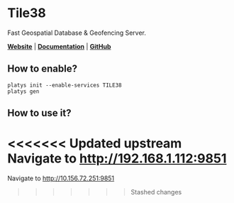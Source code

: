 # Tile38

Fast Geospatial Database & Geofencing Server.

**[Website](https://tile38.com/)** | **[Documentation](https://tile38.com/topics/installation)** | **[GitHub](https://github.com/tidwall/tile38)**

## How to enable?

```
platys init --enable-services TILE38
platys gen
```

## How to use it?

<<<<<<< Updated upstream
Navigate to <http://192.168.1.112:9851>
=======
Navigate to <http://10.156.72.251:9851>
>>>>>>> Stashed changes
